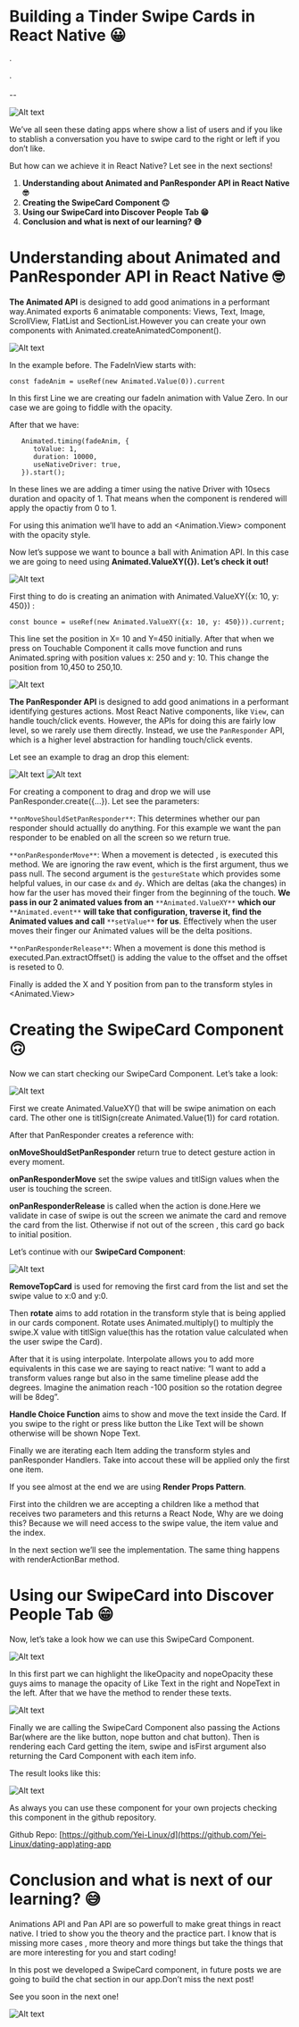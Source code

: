 Building a Tinder Swipe Cards in React Native 😀
================================================

·

·

\--

![Alt text](https://miro.medium.com/v2/resize:fit:640/0*VWHIgeVlz5_txjEP.png)

We’ve all seen these dating apps where show a list of users and if you like to stablish a conversation you have to swipe card to the right or left if you don’t like.

But how can we achieve it in React Native? Let see in the next sections!

1.  **Understanding about Animated and PanResponder API in React Native 🤓**
2.  **Creating the SwipeCard Component 🙃**
3.  **Using our SwipeCard into Discover People Tab 😁**
4.  **Conclusion and what is next of our learning? 😅**

Understanding **about Animated and PanResponder API in React Native** 🤓
========================================================================

**The Animated API** is designed to add good animations in a performant way.Animated exports 6 animatable components: Views, Text, Image, ScrollView, FlatList and SectionList.However you can create your own components with Animated.createAnimatedComponent().

![Alt text](https://miro.medium.com/v2/resize:fit:640/1*CIfSjOyHZv7cjLzJl1JaXg.png)

In the example before. The FadeInView starts with:

```
const fadeAnim = useRef(new Animated.Value(0)).current
```

In this first Line we are creating our fadeIn animation with Value Zero. In our case we are going to fiddle with the opacity.

After that we have:

```
   Animated.timing(fadeAnim, {  
      toValue: 1,  
      duration: 10000,  
      useNativeDriver: true,  
   }).start();
```

In these lines we are adding a timer using the native Driver with 10secs duration and opacity of 1. That means when the component is rendered will apply the opactiy from 0 to 1.

For using this animation we’ll have to add an <Animation.View> component with the opacity style.

Now let’s suppose we want to bounce a ball with Animation API. In this case we are going to need using **Animated.ValueXY({}). Let’s check it out!**

![Alt text](https://miro.medium.com/v2/resize:fit:640/1*oWH5ev4BMwlrPX5mg8ajRg.png)

First thing to do is creating an animation with Animated.ValueXY({x: 10, y: 450}) :

```
const bounce = useRef(new Animated.ValueXY({x: 10, y: 450})).current;
```

This line set the position in X= 10 and Y=450 initially. After that when we press on Touchable Component it calls move function and runs Animated.spring with position values x: 250 and y: 10. This change the position from 10,450 to 250,10.

![Alt text](https://miro.medium.com/v2/resize:fit:640/0*NaV_7DmeWoVDWsK_.gif)

**The PanResponder API** is designed to add good animations in a performant identifying gestures actions. Most React Native components, like `View`, can handle touch/click events. However, the APIs for doing this are fairly low level, so we rarely use them directly. Instead, we use the `PanResponder` API, which is a higher level abstraction for handling touch/click events.

Let see an example to drag an drop this element:

![Alt text](https://miro.medium.com/v2/resize:fit:640/1*aC_RBQOS0axjL31xb8ZQUw.png)
![Alt text](https://miro.medium.com/v2/resize:fit:640/1*f_dyrfD2QW-XOZx2Ryhr1w.png)

For creating a component to drag and drop we will use PanResponder.create({…}). Let see the parameters:

`**onMoveShouldSetPanResponder**`: This determines whether our pan responder should actuallly do anything. For this example we want the pan responder to be enabled on all the screen so we return true.

`**onPanResponderMove**`: When a movement is detected , is executed this method. We are ignoring the raw event, which is the first argument, thus we pass null. The second argument is the `gestureState` which provides some helpful values, in our case `dx` and `dy`. Which are deltas (aka the changes) in how far the user has moved their finger from the beginning of the touch. **We pass in our 2 animated values from an** `**Animated.ValueXY**` **which our** `**Animated.event**` **will take that configuration, traverse it, find the Animated values and call** `**setValue**` **for us**. Effectively when the user moves their finger our Animated values will be the delta positions.

`**onPanResponderRelease**`: When a movement is done this method is executed.Pan.extractOffset() is adding the value to the offset and the offset is reseted to 0.

Finally is added the X and Y position from pan to the transform styles in <Animated.View>

**Creating the SwipeCard Component 🙃**
=======================================

Now we can start checking our SwipeCard Component. Let’s take a look:

![Alt text](https://miro.medium.com/v2/resize:fit:640/1*AA4v-xBxoBsE5KDlfMagzg.png)

First we create Animated.ValueXY() that will be swipe animation on each card. The other one is titlSign(create Animated.Value(1)) for card rotation.

After that PanResponder creates a reference with:

**onMoveShouldSetPanResponder** return true to detect gesture action in every moment.

**onPanResponderMove** set the swipe values and titlSign values when the user is touching the screen.

**onPanResponderRelease** is called when the action is done.Here we validate in case of swipe is out the screen we animate the card and remove the card from the list. Otherwise if not out of the screen , this card go back to initial position.

Let’s continue with our **SwipeCard Component**:

![Alt text](https://miro.medium.com/v2/resize:fit:640/1*FAd-2EBpdLDZV07TyVPl2g.png)

**RemoveTopCard** is used for removing the first card from the list and set the swipe value to x:0 and y:0.

Then **rotate** aims to add rotation in the transform style that is being applied in our cards component. Rotate uses Animated.multiply() to multiply the swipe.X value with titlSign value(this has the rotation value calculated when the user swipe the Card).

After that it is using interpolate. Interpolate allows you to add more equivalents in this case we are saying to react native: “I want to add a transform values range but also in the same timeline please add the degrees. Imagine the animation reach -100 position so the rotation degree will be 8deg”.

**Handle Choice Function** aims to show and move the text inside the Card. If you swipe to the right or press like button the Like Text will be shown otherwise will be shown Nope Text.

Finally we are iterating each Item adding the transform styles and panResponder Handlers. Take into accout these will be applied only the first one item.

If you see almost at the end we are using **Render Props Pattern**.

First into the children we are accepting a children like a method that receives two parameters and this returns a React Node, Why are we doing this? Because we will need access to the swipe value, the item value and the index.

In the next section we’ll see the implementation. The same thing happens with renderActionBar method.

**Using our SwipeCard into Discover People Tab 😁**
===================================================

Now, let’s take a look how we can use this SwipeCard Component.

![Alt text](https://miro.medium.com/v2/resize:fit:640/1*A7EoD3n5BK2isCm9xNjZnA.png)

In this first part we can highlight the likeOpacity and nopeOpacity these guys aims to manage the opacity of Like Text in the right and NopeText in the left. After that we have the method to render these texts.

![Alt text](https://miro.medium.com/v2/resize:fit:640/1*UcKSniT_-eG0FD9B2yWK8A.png)

Finally we are calling the SwipeCard Component also passing the Actions Bar(where are the like button, nope button and chat button). Then is rendering each Card getting the item, swipe and isFirst argument also returning the Card Component with each item info.

The result looks like this:

![Alt text](https://miro.medium.com/v2/resize:fit:640/1*RxZJeKXDHbhAEaJ1UdtC8Q.gif)

As always you can use these component for your own projects checking this component in the github repository.

Github Repo: [https://github.com/Yei-Linux/d](https://github.com/Yei-Linux/dating-app)ating-app

**Conclusion and what is next of our learning? 😅**
===================================================

Animations API and Pan API are so powerfull to make great things in react native. I tried to show you the theory and the practice part. I know that is missing more cases , more theory and more things but take the things that are more interesting for you and start coding!

In this post we developed a SwipeCard component, in future posts we are going to build the chat section in our app.Don’t miss the next post!

See you soon in the next one!

![Alt text](https://miro.medium.com/v2/resize:fit:640/0*1-D3aBpz1Y-r6wSS.png)